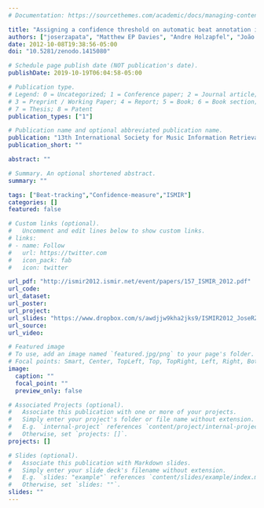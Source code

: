 ```yaml
---
# Documentation: https://sourcethemes.com/academic/docs/managing-content/

title: "Assigning a confidence threshold on automatic beat annotation in large datasets"
authors: ["joserzapata", "Matthew EP Davies", "Andre Holzapfel", "João Lobato Oliveira", "Fabien Gouyon"]
date: 2012-10-08T19:38:56-05:00
doi: "10.5281/zenodo.1415080"

# Schedule page publish date (NOT publication's date).
publishDate: 2019-10-19T06:04:58-05:00

# Publication type.
# Legend: 0 = Uncategorized; 1 = Conference paper; 2 = Journal article;
# 3 = Preprint / Working Paper; 4 = Report; 5 = Book; 6 = Book section;
# 7 = Thesis; 8 = Patent
publication_types: ["1"]

# Publication name and optional abbreviated publication name.
publication: "13th International Society for Music Information Retrieval Conference (ISMIR 2012), P.157-162, Porto, Portugal"
publication_short: ""

abstract: ""

# Summary. An optional shortened abstract.
summary: ""

tags: ["Beat-tracking","Confidence-measure","ISMIR"]
categories: []
featured: false

# Custom links (optional).
#   Uncomment and edit lines below to show custom links.
# links:
# - name: Follow
#   url: https://twitter.com
#   icon_pack: fab
#   icon: twitter

url_pdf: "http://ismir2012.ismir.net/event/papers/157_ISMIR_2012.pdf"
url_code:
url_dataset:
url_poster:
url_project:
url_slides: "https://www.dropbox.com/s/awdjjw9kha2jks9/ISMIR2012_JoseRZapata_Presentation.pdf?dl=0"
url_source:
url_video:

# Featured image
# To use, add an image named `featured.jpg/png` to your page's folder. 
# Focal points: Smart, Center, TopLeft, Top, TopRight, Left, Right, BottomLeft, Bottom, BottomRight.
image:
  caption: ""
  focal_point: ""
  preview_only: false

# Associated Projects (optional).
#   Associate this publication with one or more of your projects.
#   Simply enter your project's folder or file name without extension.
#   E.g. `internal-project` references `content/project/internal-project/index.md`.
#   Otherwise, set `projects: []`.
projects: []

# Slides (optional).
#   Associate this publication with Markdown slides.
#   Simply enter your slide deck's filename without extension.
#   E.g. `slides: "example"` references `content/slides/example/index.md`.
#   Otherwise, set `slides: ""`.
slides: ""
---
```

